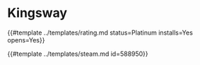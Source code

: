 # Kingsway
<!-- script:Aliases [] -->

{{#template ../templates/rating.md status=Platinum installs=Yes opens=Yes}}

{{#template ../templates/steam.md id=588950}}
